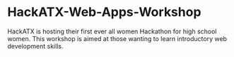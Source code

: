 # HackATX-Web-Apps-Workshop
HackATX is hosting their first ever all women Hackathon for high school women. This workshop is aimed at those wanting to learn introductory web development skills.
